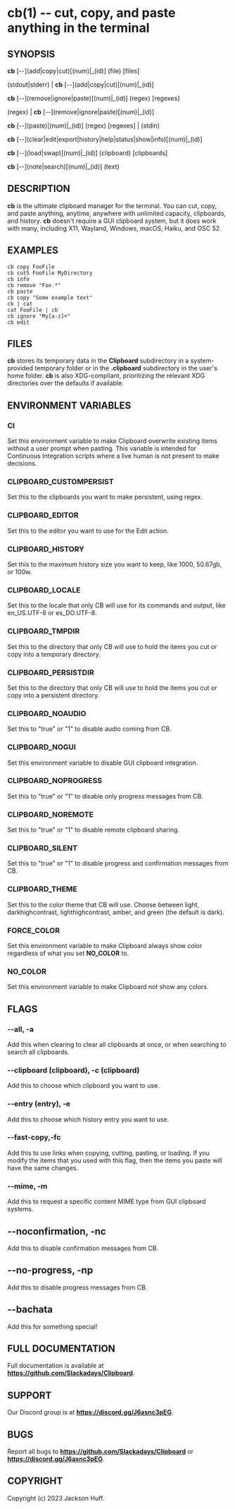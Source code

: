cb(1) -- cut, copy, and paste anything in the terminal
=====

## SYNOPSIS

**cb** \[\-\-](add|copy|cut)[(num)|_(id)] (file) [files]

(stdout|stderr) | **cb** \[\-\-](add|copy|cut)[(num)|_(id)]

**cb** \[\-\-](remove|ignore|paste)[(num)|_(id)] (regex) [regexes]

(regex) | **cb** \[\-\-](remove|ignore|paste)[(num)|_(id)]

**cb** \[\-\-](paste)[(num)|_(id)] (regex) [regexes] | (stdin)

**cb** \[\-\-](clear|edit|export|history|help|status|show|info)[(num)|_(id)]

**cb** \[\-\-](load|swap)[(num)|_(id)] (clipboard) [clipboards]

**cb** \[\-\-](note|search)[(num)|_(id)] (text)

## DESCRIPTION

**cb** is the ultimate clipboard manager for the terminal. You can cut, copy, and paste anything, anytime, anywhere with unlimited capacity, clipboards, and history. **cb** doesn't require a GUI clipboard system, but it does work with many, including X11, Wayland, Windows, macOS, Haiku, and OSC 52.

## EXAMPLES

```
cb copy FooFile
cb cut5 FooFile MyDirectory
cb info
cb remove "Foo.*"
cb paste
cb copy "Some example text"
cb | cat
cat FooFile | cb
cb ignore "My[a-z]+"
cb edit
```

## FILES

**cb** stores its temporary data in the **Clipboard** subdirectory in a system-provided temporary folder or in the **.clipboard** subdirectory in the user's home folder. **cb** is also XDG-compliant, prioritizing the relevant XDG directories over the defaults if available.

## ENVIRONMENT VARIABLES

### **CI**

Set this environment variable to make Clipboard overwrite existing items without a user prompt when pasting. This variable is intended for Continuous Integration scripts where a live human is not present to make decisions.

### **CLIPBOARD_CUSTOMPERSIST**

Set this to the clipboards you want to make persistent, using regex.

### **CLIPBOARD_EDITOR**

Set this to the editor you want to use for the Edit action.

### **CLIPBOARD_HISTORY**

Set this to the maximum history size you want to keep, like 1000, 50.67gb, or 100w.

### **CLIPBOARD_LOCALE**

Set this to the locale that only CB will use for its commands and output, like en_US.UTF-8 or es_DO.UTF-8.

### **CLIPBOARD_TMPDIR**

Set this to the directory that only CB will use to hold the items you cut or copy into a temporary directory.

### **CLIPBOARD_PERSISTDIR** 

Set this to the directory that only CB will use to hold the items you cut or copy into a persistent directory.

### **CLIPBOARD_NOAUDIO**

Set this to "true" or "1" to disable audio coming from CB.

### **CLIPBOARD_NOGUI**

Set this environment variable to disable GUI clipboard integration.

### **CLIPBOARD_NOPROGRESS**

Set this to "true" or "1" to disable only progress messages from CB.

### **CLIPBOARD_NOREMOTE**

Set this to "true" or "1" to disable remote clipboard sharing.

### **CLIPBOARD_SILENT**

Set this to "true" or "1" to disable progress and confirmation messages from CB.

### **CLIPBOARD_THEME**

Set this to the color theme that CB will use. Choose between light, darkhighcontrast, lighthighcontrast, amber, and green (the default is dark).

### **FORCE_COLOR**

Set this environment variable to make Clipboard always show color regardless of what you set **NO_COLOR** to.

### **NO_COLOR**

Set this environment variable to make Clipboard not show any colors.

## FLAGS

### **\-\-all**, **-a**

Add this when clearing to clear all clipboards at once, or when searching to search all clipboards.

### **\-\-clipboard (clipboard)**, **-c (clipboard)**

Add this to choose which clipboard you want to use.

### **\-\-entry (entry)**, **-e**

Add this to choose which history entry you want to use.

### **\-\-fast-copy**,**-fc**

Add this to use links when copying, cutting, pasting, or loading. If you modify the items that you used with this flag, then the items you paste will have the same changes.

### **\-\-mime**, **-m**

Add this to request a specific content MIME type from GUI clipboard systems.

## **\-\-noconfirmation**, **-nc**

Add this to disable confirmation messages from CB.

## **\-\-no-progress**, **-np**

Add this to disable progress messages from CB.

## **\-\-bachata**

Add this for something special!

## FULL DOCUMENTATION

Full documentation is available at __https://github.com/Slackadays/Clipboard__.

## SUPPORT

Our Discord group is at __https://discord.gg/J6asnc3pEG__.

## BUGS

Report all bugs to __https://github.com/Slackadays/Clipboard__ or __https://discord.gg/J6asnc3pEG__.

## COPYRIGHT

Copyright (c) 2023 Jackson Huff.